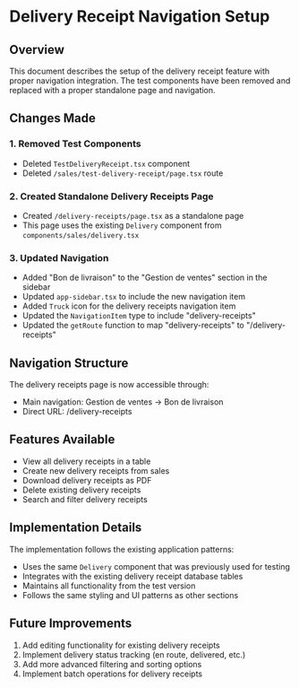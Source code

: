# Delivery Receipt Navigation Setup

## Overview
This document describes the setup of the delivery receipt feature with proper navigation integration. The test components have been removed and replaced with a proper standalone page and navigation.

## Changes Made

### 1. Removed Test Components
- Deleted `TestDeliveryReceipt.tsx` component
- Deleted `/sales/test-delivery-receipt/page.tsx` route

### 2. Created Standalone Delivery Receipts Page
- Created `/delivery-receipts/page.tsx` as a standalone page
- This page uses the existing `Delivery` component from `components/sales/delivery.tsx`

### 3. Updated Navigation
- Added "Bon de livraison" to the "Gestion de ventes" section in the sidebar
- Updated `app-sidebar.tsx` to include the new navigation item
- Added `Truck` icon for the delivery receipts navigation item
- Updated the `NavigationItem` type to include "delivery-receipts"
- Updated the `getRoute` function to map "delivery-receipts" to "/delivery-receipts"

## Navigation Structure
The delivery receipts page is now accessible through:
- Main navigation: Gestion de ventes → Bon de livraison
- Direct URL: /delivery-receipts

## Features Available
- View all delivery receipts in a table
- Create new delivery receipts from sales
- Download delivery receipts as PDF
- Delete existing delivery receipts
- Search and filter delivery receipts

## Implementation Details
The implementation follows the existing application patterns:
- Uses the same `Delivery` component that was previously used for testing
- Integrates with the existing delivery receipt database tables
- Maintains all functionality from the test version
- Follows the same styling and UI patterns as other sections

## Future Improvements
1. Add editing functionality for existing delivery receipts
2. Implement delivery status tracking (en route, delivered, etc.)
3. Add more advanced filtering and sorting options
4. Implement batch operations for delivery receipts